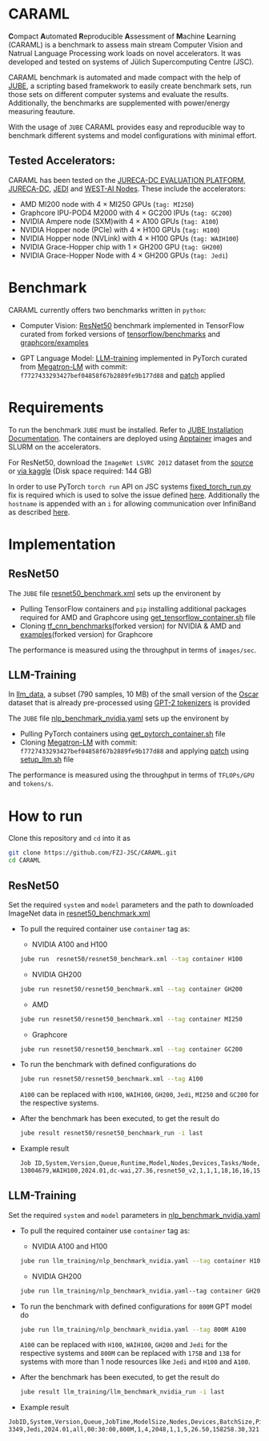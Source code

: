 # CARAML 

**C**ompact **A**utomated **R**eproducible **A**ssessment of **M**achine **L**earning (CARAML)  is a benchmark to assess main stream Computer Vision and Natrual Language Processing work loads on novel accelerators. It was developed and tested on systems of Jülich Supercomputing Centre (JSC).

CARAML benchmark is automated and made compact with the help of [JUBE](https://apps.fz-juelich.de/jsc/jube/docu/index.html), a scripting based framekwork to easily create benchmark sets, run those sets on different computer systems and evaluate the results. Additionally, the benchmarks are supplemented with power/energy measuring feauture.

With the usage of `JUBE` CARAML provides easy and reproducible way to benchmark different systems and model configurations with minimal effort.

## Tested Accelerators:

CARAML has been tested on the [JURECA-DC EVALUATION PLATFORM](https://apps.fz-juelich.de/jsc/hps/jureca/evaluation-platform-overview.html), [JURECA-DC](https://apps.fz-juelich.de/jsc/hps/jureca/configuration.html), [JEDI](https://apps.fz-juelich.de/jsc/hps/jedi/index.html#) and [WEST-AI Nodes](https://westai.de/services/hardware/). These include the  accelerators: 

- AMD MI200 node with 4 $\times$ MI250 GPUs (`tag: MI250`)
- Graphcore IPU-POD4 M2000 with 4 $\times$ GC200 IPUs (`tag: GC200`)
- NVIDIA Ampere node (SXM)with 4 $\times$ A100 GPUs (`tag: A100`)
- NVIDIA Hopper node (PCIe) with 4 $\times$ H100 GPUs (`tag: H100`)
- NVIDIA Hopper node (NVLink) with 4 $\times$ H100 GPUs (`tag: WAIH100`)
- NVIDIA Grace-Hopper chip with 1 $\times$ GH200 GPU (`tag: GH200`)
- NVIDIA Grace-Hopper Node with 4 $\times$ GH200 GPUs (`tag: Jedi`)

# Benchmark

CARAML currently offers two benchmarks written in `python`:
- Computer Vision: [ResNet50](./resnet50/) benchmark  implemented in TensorFlow curated from forked versions of [tensorflow/benchmarks](https://github.com/tensorflow/benchmarks) and [graphcore/examples](https://github.com/graphcore/examples)

- GPT Language Model: [LLM-training](./llm_training/) implemented in PyTorch curated from [Megatron-LM](https://github.com/NVIDIA/Megatron-LM.git) with commit: `f7727433293427bef04858f67b2889fe9b177d88` and [patch](./llm_training/aux/add_tflops_logging.patch) applied

# Requirements

To run the benchmark `JUBE` must be installed. Refer to [JUBE Installation Documentation](https://apps.fz-juelich.de/jsc/jube/docu/tutorial.html#installation). The containers are deployed using [Apptainer](https://apptainer.org/) images and SLURM on the accelerators.

For ResNet50, download the `ImageNet LSVRC 2012` dataset from the [source](http://image-net.org/download) or [via kaggle](https://www.kaggle.com/c/imagenet-object-localization-challenge/data) (Disk space required: 144 GB)

In order to use PyTorch `torch run` API on JSC systems [fixed_torch_run.py](./llm_training/aux/fixed_torch_run.py) fix is required which is used to solve the issue defined [here](https://github.com/pytorch/pytorch/pull/81691).
Additionally the `hostname` is appended with an `i` for allowing communication over InfiniBand as described [here](https://apps.fz-juelich.de/jsc/hps/juwels/known-issues.html#ip-connectivity-on-compute-nodes).

# Implementation

## ResNet50

The `JUBE` file [resnet50_benchmark.xml](./resnet50/resnet50_benchmark.xml) sets up the environent by

- Pulling TensorFlow containers and `pip` installing additional packages required for AMD and Graphcore using [get_tensorflow_container.sh](./resnet50/get_tensorflow_container.sh) file
- Cloning [tf_cnn_benchmarks](https://github.com/chelseajohn/tf_cnn_benchmarks)(forked version) for NVIDIA & AMD 
and [examples](https://github.com/chelseajohn/examples)(forked version) for Graphcore

The performance is measured using the throughput in terms of `images/sec`.

## LLM-Training

In [llm_data](./llm_training/llm_data/), a subset (790 samples, 10 MB) of the small version of the [Oscar](https://huggingface.co/bigscience/misc-test-data/resolve/main/stas/oscar-1GB.jsonl.xz) dataset that is already pre-processed using [GPT-2 tokenizers](./llm_training/aux/tokenizers/) is provided

The `JUBE` file [nlp_benchmark_nvidia.yaml](./llm_training/nlp_benchmark_nvidia.yaml) sets up the environent by
- Pulling PyTorch containers using [get_pytorch_container.sh](./llm_training/get_pytorch_container.sh) file
- Cloning [Megatron-LM](https://github.com/NVIDIA/Megatron-LM.git) with commit: `f7727433293427bef04858f67b2889fe9b177d88` and applying [patch](./llm_training/aux/add_tflops_logging.patch) using [setup_llm.sh](./llm_training/setup_llm.sh) file

The performance is measured using the throughput in terms of `TFLOPs/GPU` and `tokens/s`.

# How to run 

Clone this repository and `cd` into it as 

```bash
git clone https://github.com/FZJ-JSC/CARAML.git
cd CARAML
```
## ResNet50
Set the required `system` and `model` parameters and the path to downloaded ImageNet data in [resnet50_benchmark.xml](./resnet50/resnet50_benchmark.xml)

- To pull the required container use `container` tag as:
    - NVIDIA A100 and H100 
    ```bash
    jube run  resnet50/resnet50_benchmark.xml --tag container H100
    ```
    - NVIDIA GH200 
    ```bash
    jube run resnet50/resnet50_benchmark.xml --tag container GH200
    ```
    - AMD
    ```bash
    jube run resnet50/resnet50_benchmark.xml --tag container MI250
    ```
    - Graphcore
    ```bash
    jube run resnet50/resnet50_benchmark.xml --tag container GC200
    ```
- To run the benchmark with defined configurations do
    ```bash
    jube run resnet50/resnet50_benchmark.xml --tag A100
    ```
    `A100` can be replaced with `H100`, `WAIH100`, `GH200`, `Jedi`, `MI250` and `GC200` for the respective systems.

- After the benchmark has been executed, to get the result do
   ```bash
   jube result resnet50/resnet50_benchmark_run -i last
   ```
- Example result 
    ```bash
    Job ID,System,Version,Queue,Runtime,Model,Nodes,Devices,Tasks/Node,Threads/Task,GlobalBatchSize,BatchSize/Device,Images/sec
    13004679,WAIH100,2024.01,dc-wai,27.36,resnet50_v2,1,1,1,18,16,16,1542.78
    ```
## LLM-Training
Set the required `system` and `model` parameters  in [nlp_benchmark_nvidia.yaml](./llm_training/nlp_benchmark_nvidia.yaml)

- To pull the required container use `container` tag as:
    - NVIDIA A100 and H100 
    ```bash
    jube run llm_training/nlp_benchmark_nvidia.yaml --tag container H100
    ```
    - NVIDIA GH200
    ```bash
    jube run llm_training/nlp_benchmark_nvidia.yaml--tag container GH200
    ```
  
- To run the benchmark with defined configurations for `800M` GPT model do
    ```bash
    jube run llm_training/nlp_benchmark_nvidia.yaml --tag 800M A100
    ```
    `A100` can be replaced with `H100`, `WAIH100`, `GH200` and `Jedi` for the respective systems and `800M` can be replaced with `175B` and `13B` for systems with more than 1 node resources like `Jedi` and `H100` and `A100`.

- After the benchmark has been executed, to get the result do
   ```bash
   jube result llm_training/llm_benchmark_nvidia_run -i last
   ```
- Example result
```bash
JobID,System,Version,Queue,JobTime,ModelSize,Nodes,Devices,BatchSize,PipelineParallel,TensorParallel,Iterations,Time/iteration(s),Tokens/sec,Avg_TFLOPs/GPU
3349,Jedi,2024.01,all,00:30:00,800M,1,4,2048,1,1,5,26.50,158258.30,321.83
```